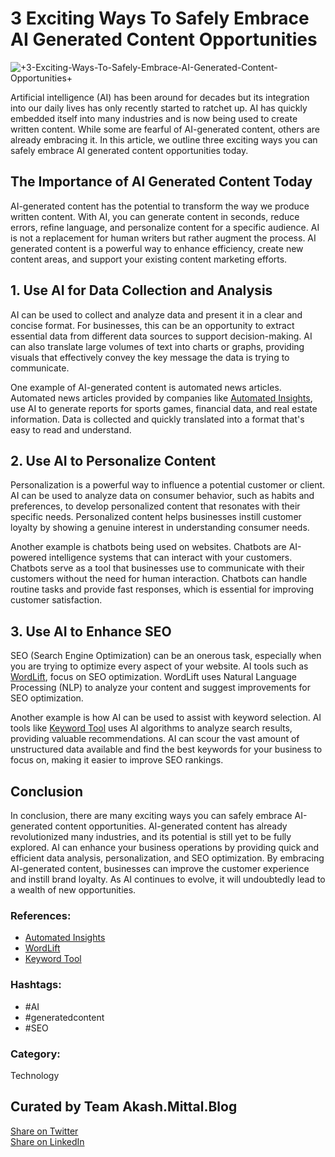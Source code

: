 # 3 Exciting Ways To Safely Embrace AI Generated Content Opportunities

![+3-Exciting-Ways-To-Safely-Embrace-AI-Generated-Content-Opportunities+](images/3-Exciting-Ways-To-Safely-Embrace-AI-Generated-Content-Opportunities.jpeg)

Artificial intelligence (AI) has been around for decades but its integration into our daily lives has only recently started to ratchet up. AI has quickly embedded itself into many industries and is now being used to create written content. While some are fearful of AI-generated content, others are already embracing it. In this article, we outline three exciting ways you can safely embrace AI generated content opportunities today.

## The Importance of AI Generated Content Today

AI-generated content has the potential to transform the way we produce written content. With AI, you can generate content in seconds, reduce errors, refine language, and personalize content for a specific audience. AI is not a replacement for human writers but rather augment the process. AI generated content is a powerful way to enhance efficiency, create new content areas, and support your existing content marketing efforts.

## 1\. Use AI for Data Collection and Analysis

AI can be used to collect and analyze data and present it in a clear and concise format. For businesses, this can be an opportunity to extract essential data from different data sources to support decision-making. AI can also translate large volumes of text into charts or graphs, providing visuals that effectively convey the key message the data is trying to communicate.

One example of AI-generated content is automated news articles. Automated news articles provided by companies like [Automated Insights](https://www.automatedinsights.com/), use AI to generate reports for sports games, financial data, and real estate information. Data is collected and quickly translated into a format that's easy to read and understand.

## 2\. Use AI to Personalize Content

Personalization is a powerful way to influence a potential customer or client. AI can be used to analyze data on consumer behavior, such as habits and preferences, to develop personalized content that resonates with their specific needs. Personalized content helps businesses instill customer loyalty by showing a genuine interest in understanding consumer needs.

Another example is chatbots being used on websites. Chatbots are AI-powered intelligence systems that can interact with your customers. Chatbots serve as a tool that businesses use to communicate with their customers without the need for human interaction. Chatbots can handle routine tasks and provide fast responses, which is essential for improving customer satisfaction.

## 3\. Use AI to Enhance SEO

SEO (Search Engine Optimization) can be an onerous task, especially when you are trying to optimize every aspect of your website. AI tools such as [WordLift](https://www.wordlift.io/), focus on SEO optimization. WordLift uses Natural Language Processing (NLP) to analyze your content and suggest improvements for SEO optimization.

Another example is how AI can be used to assist with keyword selection. AI tools like [Keyword Tool](https://seobook.com/keyword-research-tool) uses AI algorithms to analyze search results, providing valuable recommendations. AI can scour the vast amount of unstructured data available and find the best keywords for your business to focus on, making it easier to improve SEO rankings.

## Conclusion

In conclusion, there are many exciting ways you can safely embrace AI-generated content opportunities. AI-generated content has already revolutionized many industries, and its potential is still yet to be fully explored. AI can enhance your business operations by providing quick and efficient data analysis, personalization, and SEO optimization. By embracing AI-generated content, businesses can improve the customer experience and instill brand loyalty. As AI continues to evolve, it will undoubtedly lead to a wealth of new opportunities.

### References:

- [Automated Insights](https://www.automatedinsights.com/)
- [WordLift](https://www.wordlift.io/)
- [Keyword Tool](https://seobook.com/keyword-research-tool)

### Hashtags:

- #AI
- #generatedcontent
- #SEO

### Category:

Technology

## Curated by Team Akash.Mittal.Blog

[Share on Twitter](https://twitter.com/intent/tweet?url=https://akash.mittal.blog/3-Exciting-Ways-To-Safely-Embrace-AI-Generated-Content-Opportunities.html)  
[Share on LinkedIn](https://www.linkedin.com/shareArticle?url=https://akash.mittal.blog/3-Exciting-Ways-To-Safely-Embrace-AI-Generated-Content-Opportunities.html)
